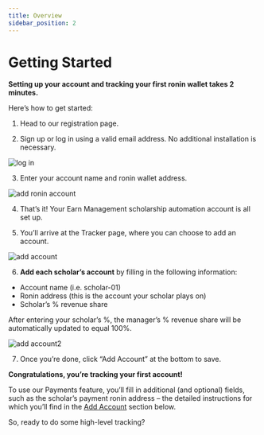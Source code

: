 ```yaml
---
title: Overview
sidebar_position: 2
---
```


# Getting Started

**Setting up your account and tracking your first ronin wallet takes 2 minutes.**

Here’s how to get started:

1. Head to our registration page.

2. Sign up or log in using a valid email address. No additional installation is necessary.

![log in](https://github.com/earn-alliance/earnalliance.com/blob/feat/docs/01_Getting%20Started_Log%20In.gif)

3. Enter your account name and ronin wallet address.

![add ronin account](https://github.com/earn-alliance/earnalliance.com/blob/feat/docs/01_Getting%20Started%20_Add%20Ronin%20Account.gif) 

4. That’s it! Your Earn Management scholarship automation account is all set up.

5. You’ll arrive at the Tracker page, where you can choose to add an account.

![add account](https://github.com/earn-alliance/earnalliance.com/blob/feat/docs/02_Tracker_Add%20Account1.gif) 

6. **Add each scholar’s account** by filling in the following information:

* Account name (i.e. scholar-01)
* Ronin address (this is the account your scholar plays on)
* Scholar’s % revenue share

After entering your scholar’s %, the manager’s % revenue share will be automatically updated to equal 100%.

![add account2](https://github.com/earn-alliance/earnalliance.com/blob/feat/docs/02_Tracker_Add%20Account2.gif)

7. Once you’re done, click “Add Account” at the bottom to save.

**Congratulations, you’re tracking your first account!**

To use our Payments feature, you’ll fill in additional (and optional) fields, such as the 
scholar’s payment ronin address – the detailed instructions for which you’ll find in the
[Add Account](../features/tracker.md#optional-account-details) section below.

So, ready to do some high-level tracking?
